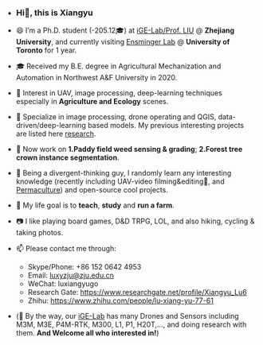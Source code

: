 

- ### Hi👋, this is **Xiangyu**
- 😄 I’m a Ph.D. student (-205.12🎓) at [iGE-Lab/Prof. LIU][IGE] @ **Zhejiang University**, and currently visiting [Ensminger Lab] @ **University of Toronto** for 1 year. 
- 🎓 Received my B.E. degree in Agricultural Mechanization and Automation in Northwest A&F University in 2020.
- 🎄 Interest in UAV, image processing, deep-learning techniques especially in **Agriculture and Ecology** scenes.
- 🔬 Specialize in image processing, drone operating and QGIS, data-driven/deep-learning based models. My previous interesting projects are listed here [research]. 
- 🔑 Now work on **1.Paddy field weed sensing & grading**; **2.Forest tree crown instance segmentation**.
- 🌱 Being a divergent-thinking guy, I randomly learn any interesting knowledge (recently including UAV-video filming&editing🎥, and [Permaculture]) and open-source cool projects.
- 🐣 My life goal is to **teach**, **study** and **run a farm**. 
- 📷 I like playing board games, D&D TRPG, LOL, and also hiking, cycling & taking photos.
- 📫 Please contact me through: 
  - Skype/Phone: +86 152 0642 4953
  - Email: luxyzju@zju.edu.cn
  - WeChat: luxiangyugo
  - Research Gate: https://www.researchgate.net/profile/Xiangyu_Lu6
  - Zhihu: https://www.zhihu.com/people/lu-xiang-yu-77-61

- (🧲 By the way, our [iGE-Lab][IGE] has many Drones and Sensors including M3M, M3E, P4M-RTK, M300, L1, P1, H20T,..., and doing research with them. **And Welcome all who interested in!**)

<!---
HobbitArmy/HobbitArmy is a ✨ special ✨ repository because its `README.md` (this file) appears on your GitHub profile.
You can click the Preview link to take a look at your changes.
--->

[Permaculture]: https://oaec.org/our-work/projects-and-partnerships/permaculture/what-is-permaculture/
[IGE]: https://person.zju.edu.cn/en/liufei#916273
[BEFC]: (http://www.caefs.zju.edu.cn/caefsen/)
[ODM]: https://github.com/OpenDroneMap/ODM 
[Drone-Footprints]: https://github.com/spifftek70/Drone-Footprints 
[Ensminger Lab]: https://ensminger.csb.utoronto.ca/profile-luke-lu/
[research]: https://hobbitarmy.github.io/research 

